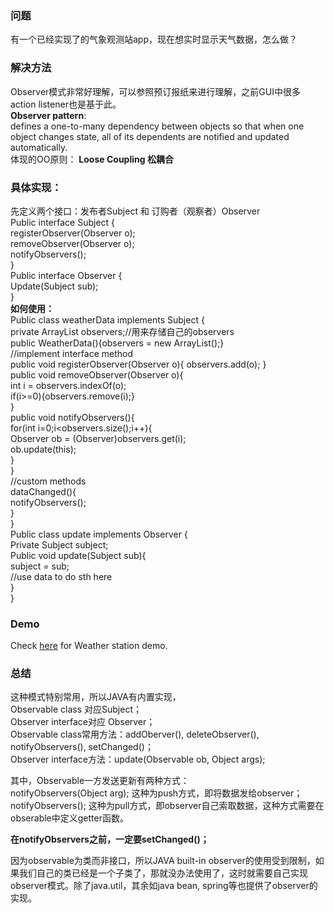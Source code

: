 ### 问题
有一个已经实现了的气象观测站app，现在想实时显示天气数据，怎么做？
### 解决方法  
Observer模式非常好理解，可以参照预订报纸来进行理解，之前GUI中很多action listener也是基于此。  
**Observer pattern**:  
defines a one-to-many dependency between objects so that when one object changes state, all of its dependents are notified and updated automatically.  
体现的OO原则： **Loose Coupling 松耦合**
### 具体实现：
先定义两个接口：发布者Subject 和 订购者（观察者）Observer  
Public interface Subject {  
	registerObserver(Observer o);  
removeObserver(Observer o);  
notifyObservers();  
}  
Public  interface Observer {  
	Update(Subject sub);  
}  
**如何使用：**  
Public class weatherData implements Subject {  
	  private ArrayList observers;//用来存储自己的observers  
  public WeatherData(){observers = new ArrayList();}    
	//implement interface method  
	public void registerObserver(Observer o){  observers.add(o);  }  
	public void removeObserver(Observer o){  
		int i = observers.indexOf(o);  
		if(i&gt;=0){observers.remove(i);}  
	}  
	public void notifyObservers(){  
		for(int i=0;i&lt;observers.size();i++){  
			Observer ob = (Observer)observers.get(i);  
			ob.update(this);  
		}  
	}  
             //custom methods  
	dataChanged(){  
		notifyObservers();  
}  
}  
Public class update implements Observer {  
	Private Subject subject;  
	Public void update(Subject sub){  
		subject = sub;  
		//use data to do sth here  
}  
} 

### Demo
Check [here](https://github.com/960761/AboutDesignPattern/tree/master/code/HeadFirst_DesignPattern/ch02_ObserverPattern) for Weather station demo.

### 总结
这种模式特别常用，所以JAVA有内置实现，  
Observable class 对应Subject；  
Observer interface对应 Observer；  
Observable class常用方法：addOberver(), deleteObserver(), notifyObservers(), setChanged()；  
Observer interface方法：update(Observable ob, Object args);    

其中，Observable一方发送更新有两种方式：  
notifyObservers(Object arg);  这种为push方式，即将数据发给observer；  
notifyObservers();  这种为pull方式，即observer自己索取数据，这种方式需要在obserable中定义getter函数。  

**在notifyObservers之前，一定要setChanged()；** 

因为observable为类而非接口，所以JAVA built-in observer的使用受到限制，如果我们自己的类已经是一个子类了，那就没办法使用了，这时就需要自己实现observer模式。除了java.util，其余如java bean, spring等也提供了observer的实现。
